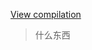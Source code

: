 [View compilation](https://docs.microsoft.com/en-us/aspnet/core/mvc/views/view-compilation)

> 什么东西

